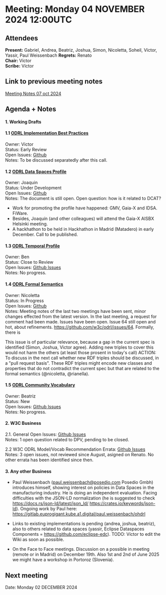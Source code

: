 # Meeting:  Monday 04 NOVEMBER 2024 12:00UTC

## Attendees

**Present:**  Gabriel, Andrea, Beatriz, Joshua, Simon, Nicoletta, Soheil, Víctor, Yassir, Paul Weissenbach
**Regrets:** Renato  
**Chair:** Víctor      
**Scribe:** Víctor

## Link to previous meeting notes

[Meeting Notes 07 oct 2024](meeting-2024-10-07.md)

## Agenda + Notes

#### 1. Working Drafts   



#### 1.1 [ODRL Implementation Best Practices](https://w3c.github.io/odrl/bp/)
Owner: Victor  
Status: Early Review  
Open Issues: [Github](https://github.com/w3c/odrl/issues?q=is%3Aissue+is%3Aopen+label%3A%22Implementation+Best+Practices%22)  
Notes: To be discussed separatedly after this call. 

 
#### 1.2 [ODRL Data Spaces Profile](https://w3c.github.io/odrl/profile-dataspaces/)
Owner: Joaquin  
Status: Under Development  
Open Issues: [Github](https://github.com/w3c/odrl/issues?q=is%3Aissue+is%3Aopen+label%3A%22Data+Spaces%22)  
Notes: The document is still open. Open question: how is it related to DCAT? 
* Work for promoting the profile have happened: GMV, Gaia-X and IDSA. FiWare. 
* Besides, Joaquín (and other colleagues) will attend the Gaia-X AISBX Helsinki meeting. 
* A hackhathon to be held in Hackhathon in Madrid (Matadero) in early December. Call to be published. 

#### 1.3 [ODRL Temporal Profile](https://w3c.github.io/odrl/profile-temporal/)
Owner: Ben  
Status: Close to Review  
Open Issues: [Github Issues](https://github.com/w3c/odrl/issues?q=is%3Aissue+is%3Aopen+label%3A%22Temporal+Profile%22)  
Notes: No progress.

#### 1.4 [ODRL Formal Semantics](https://w3c.github.io/odrl/formal-semantics/)
Owner: Nicoletta  
Status: In Progress  
Open Issues: [Github](https://github.com/w3c/odrl/issues?q=is%3Aissue+is%3Aopen+label%3A%22Formal+Semantics%22)  
Notes: Meeting notes of the last two meetings have been sent, minor changes effected from the latest version. In the last meeting, a request for comment had been made. Issues have been open. 
Issue 64 still open and hot, about refinements. https://github.com/w3c/odrl/issues/64. Formally, there is 

This issue is of particular relevance, because a gap in the current spec is identified (Simon, Joshua, Victor agree). Adding new triples to cover this would not harm the others (at least those prosent in today's call)
ACTION: To discuss in the next call whether new RDF triples should be discussed, in a "pull request basis". These RDF triples might encode new classes and properties that do not contradict the current spec but that are related to the formal semantics (@nicoletta, @rianella).

#### 1.5 [ODRL Community Vocabulary](https://w3c.github.io/odrl/community-vocab/)
Owner: Beatriz  
Status: New  
Open Issues: [Github Issues](https://github.com/w3c/odrl/issues?q=is%3Aissue+is%3Aopen+label%3A%22Community+Vocabulary%22)   
Notes: No progress.

#### 2. W3C Business

2.1. General Open Issues: [Github Issues](https://github.com/w3c/odrl/issues?q=is%3Aissue+is%3Aopen+label%3AW3C)   
Notes: 1 open question related to DPV, pending to be closed. 

2.2 W3C ODRL Model/Vocab Recommendation Errata: [Github Issues](https://github.com/w3c/poe/issues?q=is%3Aissue+is%3Aopen+label%3AErratumRaised)  
Notes: 3 open issues, not reviewed since August, asigned on Renato. No other errata has been identified since then.

#### 3. Any other Business

* Paul Weissenbach (paul.weissenbach@posedio.com Posedio Gmbh) introduces himself, showing interest on policies in Data Spaces in the manufacturing industry. He is doing an independent evaluation. Facing difficulties with the JSON-LD normalization (he is suggested to check https://docs.rs/json-ld/latest/json_ld/ https://crates.io/keywords/json-ld). Ongoing work by Paul here: https://gitlab.euprogigant.kube.a1.digital/paul.weissenbach/ohdrl

* Links to existing implementations is pending (andrea, joshua, beatriz), also to others related to data spaces (yassir, Eclipse Dataspaces Components = https://github.com/eclipse-edc). 
TODO: Víctor to edit the Wiki as soon as possible. 

* On the Face to Face meetings. Discussion on a possible in meeting (remote or in Madrid) on December 19th. Also 1st and 2nd of June 2025 we might have a workshop in Portoroz (Slovenia).

## Next meeting

Date: Monday 02 DECEMBER 2024



